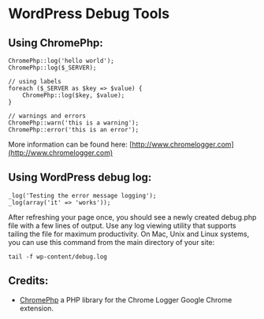 WordPress Debug Tools
=====

Using ChromePhp:
-----

    ChromePhp::log('hello world');
    ChromePhp::log($_SERVER);

    // using labels
    foreach ($_SERVER as $key => $value) {
        ChromePhp::log($key, $value);
    }

    // warnings and errors
    ChromePhp::warn('this is a warning');
    ChromePhp::error('this is an error');

More information can be found here: [http://www.chromelogger.com](http://www.chromelogger.com)


Using WordPress debug log:
-----

    _log('Testing the error message logging');
    _log(array('it' => 'works'));

After refreshing your page once, you should see a newly created debug.php file with a few lines of output. Use any log viewing utility that supports tailing the file for maximum productivity. On Mac, Unix and Linux systems, you can use this command from the main directory of your site:

    tail -f wp-content/debug.log


Credits:
-----
- [ChromePhp](https://github.com/ccampbell/chromephp) a PHP library for the Chrome Logger Google Chrome extension.